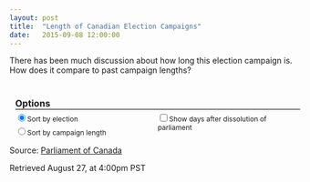 ```yaml
---
layout: post
title:  "Length of Canadian Election Campaigns"
date:   2015-09-08 12:00:00
---
```


There has been much discussion about how long this election campaign is. How does it compare to past campaign lengths?

<style>

.chart {
  font: 10px sans-serif;
}

.axis path,
.axis line {
  fill: none;
  
  stroke: #000;
  shape-rendering: crispEdges;
}

.x.axis path {
  display: none;
}

.selected:after {
  content: "\0025BC";
}

.hidden {
	display: none;
}

#tooltip {
	border: 1px solid black;
	background-color: white;
    position: absolute;
    width: 300px;
    height: auto;
    padding: 5px;
    pointer-events: none;
}

#tooltip strong {
	font-weight: bold;
}

#tipTop {
	font-size: 16px;
	margin-bottom: 10px !important;
}

.tipInfo {
	font-size: 12px;
	margin: 0;
}

#options {
	font-size: 12px;
	font-weight: normal;
	padding: 10px;
}

#options p {
	border-bottom: 1px solid black;
	font-size: 16px;
	margin-bottom: 5px;
	width: 500px;
}

#options .sorting {
	float: left;
	width: 250px;
}

#options .sorting label {
	display: block;
	margin-bottom: 5px;
	width: 100%;
}



</style>

<div id="tooltip" class="hidden">
	<p id="tipTop"><strong><span id="tipNum"></span> General Election</strong></p>
	<p class="tipInfo">Dissolution of previous parliament: <span id="tipDissolution"></span></p>
	<p class="tipInfo">Writs issued: <span id="tipWrits"></span></p>
	<p class="tipInfo">Election Day(s): <span id="tipElection"></span><span id="tipElection2" class="hidden"></span></p>
	<p class="tipInfo">Number of Days from Dissolution to Election: <span id="tipDissolutionDays"></span></p>
	<p class="tipInfo">Number of Days from Writ to Election: <span id="tipWritDays"></span></p>
</div>
<div id="options">
	<p><strong>Options</strong></p>
	<div class="sorting">
		<label><input class="sortOpt" data-key="Election" type="radio" name ="sorting" checked>Sort by election</label>
		<label><input class="sortOpt" data-key="Length" type="radio" name="sorting">Sort by campaign length</label>
	</div>
	<label class="showDays"><input class="showDissolution" name="dissolution" type="checkbox">Show days after dissolution of parliament</label>
</div>
<div class="chart"></div>

<script src="http://d3js.org/d3.v3.min.js"></script>
<!--<script src="{{ site.baseurl }}/d3.min.js"></script>-->
<script>
var margin = {top: 40, right: 20, bottom: 30, left: 40},
    width = 740 - margin.left - margin.right,
    height = 400 - margin.top - margin.bottom;
	
var format = d3.time.format("%Y-%m-%d");

var coordinates = [0, 0];

var body = d3.select("body")
	.on("mousemove", function() {
		coordinates = d3.mouse(this);
	})
	.on("mousedown", function() {
		coordinates = d3.mouse(this);
	});

var x = d3.scale.ordinal()
    .rangeRoundBands([0, width], .1);

var y = d3.scale.linear()
    .rangeRound([height, 0]);

var color = d3.scale.ordinal()
    .range(["#bd0026", "#f03b20", "#fd8d3c", "#fecc5c", "#ffffb2", "#d0743c", "#ff8c00"]);

var xAxis = d3.svg.axis()
    .scale(x)
    .orient("bottom");

var yAxis = d3.svg.axis()
    .scale(y)
    .orient("left")
    .tickFormat(d3.format(".2s"));

var svg = d3.select(".chart").append("svg")
    .attr("width", width + margin.left + margin.right)
    .attr("height", height + margin.top + margin.bottom)
  .append("g")
    .attr("transform", "translate(" + margin.left + "," + margin.top + ")")
	.attr("class", "bars");
	
	
	
var sortOption = "Election";

var showDissolution = 0;
var first = 0;

generateChart();

d3.selectAll(".showDissolution")
.on("click", dissolution);

function dissolution() {
	showDissolution = (showDissolution == 0) ? 1 : 0;
	d3.select("g.bars").selectAll( "g" ).remove(); 
	generateChart();
}

function generateChart() {
d3.csv("{{ site.baseurl }}/data/election_lengths.csv", function(error, data) {
  if (error) throw error;
  
	data.Election = +data.Election;
	data["Days after dissolution"] = +data["Days after dissolution"];
	data["Election Campaign"] = +data["Election Campaign"];
	data["Voting and Campaigning"] = +data["Voting and Campaigning"];
	
	
	data["Election Day(s)"] = data["Election Day(s)"];
	
	data.forEach(function(d, i) {
		if (d.Election > 1) {
			d["Dissolution of Previous Parliament"] = format.parse(d["Dissolution of Previous Parliament"]);
		}
		d["Writs Issued"] = format.parse(d["Writs Issued"]);
		d["Election Day(s)"] = format.parse(d["Election Day(s)"]);
		if(d.Election < 3) {
			d["finalElectionDay"] = format.parse(d["finalElectionDay"]);
		}
	})

  if (!showDissolution) {
  var color = d3.scale.ordinal()
      .range(["#f03b20", "#fd8d3c", "#fecc5c", "#ffffb2", "#d0743c", "#ff8c00"]);
	  color.domain(d3.keys(data[0]).filter(function(key) { return (key !== "Election" && key !== "General Election" && key !== "Days after dissolution" && key !== "Dissolution of Previous Parliament" && key !== "Writs Issued" && key !== "Election Day(s)" && key !== "finalElectionDay" && key !== "writDays" && key !== "dissolutionDays"); }));
  } else {
  var color = d3.scale.ordinal()
      .range(["#bd0026", "#f03b20", "#fd8d3c", "#fecc5c", "#ffffb2", "#d0743c", "#ff8c00"]);
  	color.domain(d3.keys(data[0]).filter(function(key) { return (key !== "Election" && key !== "General Election" && key !== "Dissolution of Previous Parliament" && key !== "Writs Issued" && key !== "Election Day(s)" && key !== "finalElectionDay" && key !== "writDays" && key !== "dissolutionDays"); }));
  }

	// Assign new data types
  data.forEach(function(d) {
    var y0 = 0;
    d.lengths = color.domain().map(function(name) { return {name: name, y0: y0, y1: y0 += +d[name]}; });
    d.total = d.lengths[d.lengths.length - 1].y1;
  });

  if (sortOption === "Election") {
	  data.sort(function(a, b) { return a.Election - b.Election; });
  } else {
  	  data.sort(function(a, b) { return a.total - b.total; });
  }

  x.domain(data.map(function(d) { return d.Election; }));
  //y.domain([0, d3.max(data, function(d) { return d.total; })]);
  y.domain([0, 130]);

  // X axis
  svg.append("g")
      .attr("class", "x axis")
      .attr("transform", "translate(0," + height + ")")
      .call(xAxis);

  // Y axis
  svg.append("g")
      .attr("class", "y axis")
      .call(yAxis)
    .append("text")
      .attr("transform", "rotate(-90)")
      .attr("y", 6)
      .attr("dy", ".71em")
      .style("text-anchor", "end")
      .text("Days");

  // Create election length data, align it horizontally
  var election = svg.selectAll(".election")
      .data(data)
    .enter().append("g")
      .attr("class", "electionBar")
      .attr("transform", function(d) { return "translate(" + x(d.Election) + ",0)"; })
    	.on("mouseover", function(d, i) {
    		showTooltip(d, i);
    	})
    	.on("mouseout", function(d) {
    		d3.select("#tooltip").classed("hidden", true);
    	});

  // Position election length data
  election.selectAll("rect")
      .data(function(d) {  return d.lengths; })
    .enter().append("rect")
      .attr("width", x.rangeBand())
	  .attr("y", height)
	  .attr("height", 0)
      .style("fill", function(d) { return color(d.name); })
	.attr("class", "databar");

  function showTooltip(d, i) {
	  var xPos = coordinates[0];
	  if (x(d.Election) > 300) {
		  xPos = coordinates[0] - 300;
	  }
	  var yPos = coordinates[1];
	  
	d3.select("#tooltip")
	  .style("left", xPos + "px")
	  .style("top", yPos + "px")
	  .select("#tipNum")
	  .text(d["General Election"]);
	  
	  if (d.Election != 1) {
		d3.select("#tooltip")
		  .select("#tipDissolution")
		  .text(d["Dissolution of Previous Parliament"].toDateString());
	  } else {
		d3.select("#tooltip")
		  .select("#tipDissolution")
		  .text(d["Dissolution of Previous Parliament"]);
	  }
	  
	d3.select("#tooltip")
	  .select("#tipWrits")
	  .text(d["Writs Issued"].toDateString());
	  
	d3.select("#tooltip")
	  .select("#tipElection")
	  .text(d["Election Day(s)"].toDateString());
	  
  if(d.Election < 3) {
	d3.select("#tooltip")
	  .select("#tipElection2")
	  .text("-" + d["finalElectionDay"].toDateString());
	d3.select("#tipElection2").classed("hidden", false);
  } else {
  	d3.select("#tipElection2").classed("hidden", true);
  }
  
    d3.select("#tooltip")
	  .select("#tipDissolutionDays")
	  .text(d["dissolutionDays"]);
	  
	d3.select("#tooltip")
	  .select("#tipWritDays")
	  .text(d["writDays"]);
	  
  	d3.select("#tooltip").classed("hidden", false);
  }
  
  // Create bar labels
  election.append("text")
	  .attr("x", 1.5)
	  .attr("y", height)
	  .text(function(d) { return d.total; });
  
  election.transition()
	  .delay(function(d, i) {return i * 8})
	  .selectAll("rect")
	  .attr("y", function(d) {  return y(d.y1); })
	  .attr("height", function(d) { return y(d.y0) - y(d.y1); });
  
  election.transition()
	  .delay(function(d, i) {return i * 8})
	  .selectAll("text")
  	  .attr("y", function(d) { return y(d.total) - 5; });

  // Create legend groups
  var legend = svg.selectAll(".legend")
      .data(color.domain().slice().reverse())
    .enter().append("g")
      .attr("class", "legend")
      .attr("transform", function(d, i) { return "translate(0," + i * 20 + ")"; });

  // Draw legend boxes
  legend.append("rect")
      .attr("x", width - 18)
      .attr("width", 18)
      .attr("height", 18)
      .style("fill", color);

  // Draw legend text
  legend.append("text")
      .attr("x", width - 24)
      .attr("y", 9)
      .attr("dy", ".35em")
      .style("text-anchor", "end")
      .text(function(d) { return d; });

  // The arrow that controls sorting
  var columnLabel = d3.selectAll(".sortOpt")
      .datum(function() { return this.getAttribute("data-key"); })
      .on("click", clicked);
	  
  function clicked(key) {
	  if (key === "Election" && sortOption !== "Election") {
		  sortOption = "Election";
		  data.sort(function(a, b) { return a.Election - b.Election; });
	  } else if (sortOption !== "Length"){
		  sortOption = "Length";
		  data.sort(function(a, b) { return a.total - b.total; });
	  }

	  x.domain(data.map(function(d) { return d.Election; }));

	  election.transition()
		  .delay(function(d) {return d.Election * 8})
		  .attr("transform", function(d) { return "translate(" + x(d.Election) + ",0)"; });

	  svg.selectAll("g.x.axis")
		  .transition()
		  .delay(function(d) {return 5;})
          .call(xAxis);

  }
  

});
}

</script>


Source: [Parliament of Canada](http://www.parl.gc.ca/about/parliament/PARLINFO/infography/LengthFederalElection-e.htm)

Retrieved August 27, at 4:00pm PST
